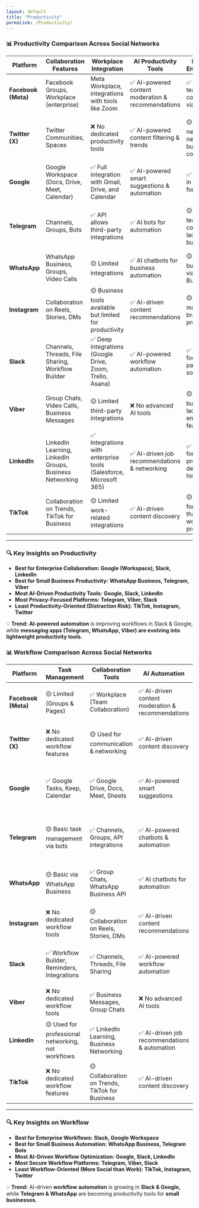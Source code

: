 ```yaml
---
layout: default
title: "Productivity"
permalink: /Productivity/
---
```


### **📊 Productivity Comparison Across Social Networks**  

| **Platform**   | **Collaboration Features** | **Workplace Integration** | **AI Productivity Tools** | **Business & Enterprise Use** | **Communication Efficiency** | **Privacy & Security** |
|--------------|---------------------|--------------------|----------------|-----------------|----------------|----------------|
| **Facebook (Meta)**  | Facebook Groups, Workplace (enterprise) | Meta Workplace, integrations with tools like Zoom | ✅ AI-powered content moderation & recommendations | ✅ Used for team communication via Workplace | 🟡 Moderate (Social media distractions) | 🔴 High concerns (Meta data policies) |
| **Twitter (X)**  | Twitter Communities, Spaces | ❌ No dedicated productivity tools | ✅ AI-powered content filtering & trends | 🟡 Used for networking & news, not business collaboration | 🟡 Moderate (Short-form content limits productivity) | 🟡 Moderate (Public discussions, but encrypted DMs) |
| **Google**  | Google Workspace (Docs, Drive, Meet, Calendar) | ✅ Full integration with Gmail, Drive, and Calendar | ✅ AI-powered smart suggestions & automation | ✅ Widely used in enterprises for productivity | 🟢 High (Real-time collaboration tools) | 🟡 Moderate (Data collection concerns) |
| **Telegram**  | Channels, Groups, Bots | ✅ API allows third-party integrations | ✅ AI bots for automation | 🟡 Used for team coordination, lacks full business suite | 🟢 High (Fast messaging & file sharing) | 🟢 High (End-to-end encryption in Secret Chats) |
| **WhatsApp**  | WhatsApp Business, Groups, Video Calls | 🟡 Limited integrations | ✅ AI chatbots for business automation | 🟡 Small business use via WhatsApp Business | 🟢 High (Instant messaging & calls) | 🔴 Low (Meta data-sharing concerns) |
| **Instagram**  | Collaboration on Reels, Stories, DMs | 🟡 Business tools available but limited for productivity | ✅ AI-driven content recommendations | 🟡 Mainly for marketing & branding, not productivity | 🟡 Moderate (More creative than work-focused) | 🔴 High (Owned by Meta, data collection concerns) |
| **Slack**  | Channels, Threads, File Sharing, Workflow Builder | ✅ Deep integrations (Google Drive, Zoom, Trello, Asana) | ✅ AI-powered workflow automation | ✅ Business-focused with paid enterprise solutions | 🟢 High (Threaded conversations & integrations) | 🟢 High (Enterprise-grade security) |
| **Viber**  | Group Chats, Video Calls, Business Messages | 🟡 Limited third-party integrations | ❌ No advanced AI tools | 🟡 Small business use, lacks enterprise features | 🟢 High (Instant messaging & voice calls) | 🟢 High (End-to-end encryption) |
| **LinkedIn**  | LinkedIn Learning, LinkedIn Groups, Business Networking | ✅ Integrations with enterprise tools (Salesforce, Microsoft 365) | ✅ AI-driven job recommendations & networking | ✅ Widely used for professional development & hiring | 🟢 High (Career-focused communication) | 🟡 Moderate (Some concerns over data privacy) |
| **TikTok**  | Collaboration on Trends, TikTok for Business | 🟡 Limited work-related integrations | ✅ AI-driven content discovery | 🟡 Used more for marketing than workplace productivity | 🟡 Moderate (Fast content consumption but not work-friendly) | 🔴 High (Privacy concerns & data collection) |

---

### **🔍 Key Insights on Productivity**  

- **Best for Enterprise Collaboration:** **Google (Workspace), Slack, LinkedIn**  
- **Best for Small Business Productivity:** **WhatsApp Business, Telegram, Viber**  
- **Most AI-Driven Productivity Tools:** **Google, Slack, LinkedIn**  
- **Most Privacy-Focused Platforms:** **Telegram, Viber, Slack**  
- **Least Productivity-Oriented (Distraction Risk):** **TikTok, Instagram, Twitter**  

💡 **Trend:** **AI-powered automation** is improving workflows in Slack & Google, while **messaging apps (Telegram, WhatsApp, Viber) are evolving into lightweight productivity tools.**  

### **📊 Workflow Comparison Across Social Networks**  

| **Platform**   | **Task Management** | **Collaboration Tools** | **AI Automation** | **Business & Enterprise Use** | **Workflow Customization** | **Security & Compliance** |
|--------------|------------------|-------------------|----------------|-----------------|----------------|----------------|
| **Facebook (Meta)**  | 🟡 Limited (Groups & Pages) | ✅ Workplace (Team Collaboration) | ✅ AI-driven content moderation & recommendations | ✅ Workplace used in enterprises | 🟡 Basic automation via third-party integrations | 🔴 High concerns (Data privacy issues) |
| **Twitter (X)**  | ❌ No dedicated workflow features | 🟡 Used for communication & networking | ✅ AI-driven content discovery | 🟡 Used for marketing & PR, not internal workflows | ❌ No workflow customization | 🟡 Moderate (Public discussions, limited security) |
| **Google**  | ✅ Google Tasks, Keep, Calendar | ✅ Google Drive, Docs, Meet, Sheets | ✅ AI-powered smart suggestions | ✅ Used widely in businesses via Google Workspace | ✅ Highly customizable (APIs, scripts, extensions) | 🟡 Moderate (Strong security but data collection concerns) |
| **Telegram**  | 🟡 Basic task management via bots | ✅ Channels, Groups, API integrations | ✅ AI-powered chatbots & automation | 🟡 Used for business coordination but not structured workflows | ✅ Highly customizable via APIs | 🟢 High (End-to-end encryption in Secret Chats) |
| **WhatsApp**  | 🟡 Basic via WhatsApp Business | ✅ Group Chats, WhatsApp Business API | ✅ AI chatbots for automation | 🟡 Small business-friendly, lacks enterprise solutions | ❌ Limited workflow customization | 🔴 Low (Meta data-sharing concerns) |
| **Instagram**  | ❌ No dedicated workflow tools | 🟡 Collaboration on Reels, Stories, DMs | ✅ AI-driven content recommendations | 🟡 Mainly for marketing & branding | ❌ No structured workflow features | 🔴 High (Owned by Meta, data privacy concerns) |
| **Slack**  | ✅ Workflow Builder, Reminders, Integrations | ✅ Channels, Threads, File Sharing | ✅ AI-powered workflow automation | ✅ Business-focused with enterprise plans | ✅ High customization (APIs, bots, automations) | 🟢 High (Enterprise-grade security & compliance) |
| **Viber**  | ❌ No dedicated workflow tools | ✅ Business Messages, Group Chats | ❌ No advanced AI tools | 🟡 Small businesses use it for communication | ❌ Limited workflow automation | 🟢 High (End-to-end encryption) |
| **LinkedIn**  | 🟡 Used for professional networking, not workflows | ✅ LinkedIn Learning, Business Networking | ✅ AI-driven job recommendations & automation | ✅ Widely used for hiring, sales & networking | 🟡 Some workflow customization for recruiting & sales | 🟡 Moderate (Some concerns over data privacy) |
| **TikTok**  | ❌ No dedicated workflow features | 🟡 Collaboration on Trends, TikTok for Business | ✅ AI-driven content discovery | 🟡 Used more for marketing than workplace workflows | ❌ No structured workflow automation | 🔴 High (Privacy concerns & data collection) |

---

### **🔍 Key Insights on Workflow**  

- **Best for Enterprise Workflows:** **Slack, Google Workspace**  
- **Best for Small Business Automation:** **WhatsApp Business, Telegram Bots**  
- **Most AI-Driven Workflow Optimization:** **Google, Slack, LinkedIn**  
- **Most Secure Workflow Platforms:** **Telegram, Viber, Slack**  
- **Least Workflow-Oriented (More Social than Work):** **TikTok, Instagram, Twitter**  

💡 **Trend:** AI-driven **workflow automation** is growing in **Slack & Google,** while **Telegram & WhatsApp** are becoming productivity tools for **small businesses.**  

